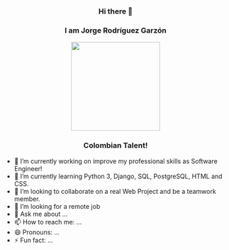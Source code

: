 <p align="center" width="300">
   <h3 align="center">Hi there 👋</h3>
   <h3 align="center">I am Jorge Rodríguez Garzón</h3>
</p>

<p align="center" width="300">
   <img align="center" width="200" src="https://github.com/jorgerodriguezg1988/jorgerodriguezg1988/assets/71800555/3142e52f-d110-46e2-af42-fa7d0e10d278" />
   <h3 align="center">Colombian Talent!</h3>

   
</p>



- 🔭 I’m currently working on improve my professional skills as Software Engineer!
- 🌱 I’m currently learning Python 3, Django, SQL, PostgreSQL, HTML and CSS.
- 👯 I’m looking to collaborate on a real Web Project and be a teamwork member.
- 🤔 I’m looking for a remote job
- 💬 Ask me about ...
- 📫 How to reach me: ...
- 😄 Pronouns: ...
- ⚡ Fun fact: ...

<!--
**jorgerodriguezg1988/jorgerodriguezg1988** is a ✨ _special_ ✨ repository because its `README.md` (this file) appears on your GitHub profile.

Here are some ideas to get you started:

- 🔭 I’m currently working on ...
- 🌱 I’m currently learning ...
- 👯 I’m looking to collaborate on ...
- 🤔 I’m looking for help with ...
- 💬 Ask me about ...
- 📫 How to reach me: ...
- 😄 Pronouns: ...
- ⚡ Fun fact: ...
-->
